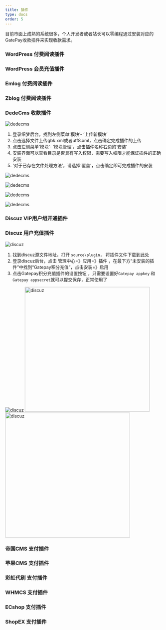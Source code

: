 ```yaml
---
title: 插件
type: docs
order: 5
---
```

目前市面上成熟的系统很多，个人开发者或者站长可以零编程通过安装对应的GatePay收款插件来实现收款需求。


### WordPress 付费阅读插件

### WordPress 会员充值插件

### Emlog 付费阅读插件

### Zblog 付费阅读插件

### DedeCms 收款插件
![dedecms](https://gatepay.gatecdn.com/assets/img/plugin/dede.png)

1. 登录织梦后台，找到左侧菜单‘模块’- ‘上传新模块’
2. 点击选择文件上传gbk.xml或者utf8.xml，点击确定完成插件的上传
3. 点击左侧菜单‘模块’- ‘模块管理’，点击插件名称右边的‘安装’
4. 安装界面可以查看目录是否具有写入权限，需要写入权限才能保证插件的正确安装
5. ‘对于已存在文件处理方法’，请选择‘覆盖’，点击确定即可完成插件的安装

![dedecms](https://gatepay.gatecdn.com/assets/img/plugin/dede2.png)

![dedecms](https://gatepay.gatecdn.com/assets/img/plugin/dede3.png)

![dedecms](https://gatepay.gatecdn.com/assets/img/plugin/dede4.png)

![dedecms](https://gatepay.gatecdn.com/assets/img/plugin/dede5.png)

### Discuz VIP用户组开通插件

### Discuz 用户充值插件
![discuz](https://gatepay.gatecdn.com/assets/img/plugin/discuz1.png)

1. 找到discuz源文件地址，打开 `source\plugin`， 将插件文件下载到此处
2. 登录discuz后台，点击 管理中心=》应用=》插件 ，在最下方“未安装的插件”中找到“Gatepay积分充值”，点击安装=》启用
3. 点击Gatepay积分充值插件的设置按钮 ，只需要设置好`Gatepay appkey` 和 `Gatepay appsecret`就可以提交保存，正常使用了

![discuz](https://gatepay.gatecdn.com/assets/img/plugin/discuz2.png)
<img src="https://gatepay.gatecdn.com/assets/img/plugin/discuz3.png" width="400px" alt="discuz">
<img src="https://gatepay.gatecdn.com/assets/img/plugin/discuz4.png" width="400px" alt="discuz">

### 帝国CMS 支付插件

### 苹果CMS 支付插件

### 彩虹代刷 支付插件

### WHMCS 支付插件

### ECshop 支付插件

### ShopEX 支付插件


